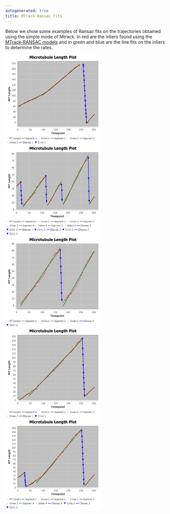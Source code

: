 ```yaml
---
autogenerated: true
title: MTrack-Ransac fits
---
```


Below we show some examples of Ransac fits on the trajectories obtained using the simple mode of Mtrack. In red are the inliers found using the [MTrack-RANSAC models](/plugins/mtrack/ransac-models) and in green and blue are the line fits on the inliers to determine the rates.

<img src="/media/ExampleA.png" width="300"/> <img src="/media/ExampleB.png" width="300"/> <img src="/media/ExampleC.png" width="300"/> <img src="/media/ExampleD.png" width="300"/> <img src="/media/ExampleE.png" width="300"/>
